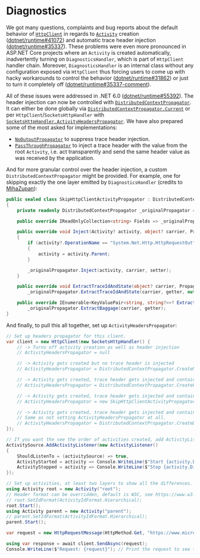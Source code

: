 # Diagnostics

We got many questions, complaints and bug reports about the default behavior of [`HttpClient`](https://docs.microsoft.com/en-us/dotnet/api/system.net.http.httpclient?view=net-6.0) in regards to [`Activity`](https://docs.microsoft.com/en-us/dotnet/api/system.diagnostics.activity?view=net-6.0) creation ([dotnet/runtime#41072](https://github.com/dotnet/runtime/issues/41072)) and automatic trace header injection ([dotnet/runtime#35337](https://github.com/dotnet/runtime/issues/35337)). These problems were even more pronounced in ASP.NET Core projects where an `Activity` is created automatically, inadvertently turning on `DiagnosticsHandler`, which is part of `HttpClient` handler chain. Moreover, `DiagnosticsHandler` is an internal class without any configuration exposed via `HttpClient` thus forcing users to come up with hacky workarounds to control the behavior ([dotnet/runtime#31862](https://github.com/dotnet/runtime/issues/31862)) or just to turn it completely off ([dotnet/runtime#35337-comment](https://github.com/dotnet/runtime/issues/35337#issuecomment-864293752)).

All of these issues were addressed in .NET 6.0 ([dotnet/runtime#55392](https://github.com/dotnet/runtime/pull/55392)). The header injection can now be controlled with [`DistributedContextPropagator`](https://docs.microsoft.com/en-us/dotnet/api/system.diagnostics.distributedcontextpropagator?view=net-6.0). It can either be done globally via [`DistributedContextPropagator.Current`](https://docs.microsoft.com/en-us/dotnet/api/system.diagnostics.distributedcontextpropagator.current?view=net-6.0#System_Diagnostics_DistributedContextPropagator_Current) or per `HttpClient`/`SocketsHttpHandler` with [`SocketsHttpHandler.ActivityHeadersPropagator`](https://docs.microsoft.com/en-us/dotnet/api/system.net.http.socketshttphandler.activityheaderspropagator?view=net-6.0#System_Net_Http_SocketsHttpHandler_ActivityHeadersPropagator). We have also prepared some of the most asked for implementations:
- [`NoOutputPropagator`](https://docs.microsoft.com/en-us/dotnet/api/system.diagnostics.distributedcontextpropagator.createnooutputpropagator?view=net-6.0#System_Diagnostics_DistributedContextPropagator_CreateNoOutputPropagator) to suppress trace header injection.
- [`PassThroughPropagator`](https://docs.microsoft.com/en-us/dotnet/api/system.diagnostics.distributedcontextpropagator.createpassthroughpropagator?view=net-6.0) to inject a trace header with the value from the root `Activity`, i.e. act transparently and send the same header value as was received by the application.

And for more granular control over the header injection, a custom `DistributedContextPropagator` might be provided. For example, one for skipping exactly the one layer emitted by `DiagnosticsHandler` (credits to [MihaZupan](https://github.com/MihaZupan)):
```C#
public sealed class SkipHttpClientActivityPropagator : DistributedContextPropagator
{
    private readonly DistributedContextPropagator _originalPropagator = Current;

    public override IReadOnlyCollection<string> Fields => _originalPropagator.Fields;

    public override void Inject(Activity? activity, object? carrier, PropagatorSetterCallback? setter)
    {
        if (activity?.OperationName == "System.Net.Http.HttpRequestOut")
        {
            activity = activity.Parent;
        }

        _originalPropagator.Inject(activity, carrier, setter);
    }

    public override void ExtractTraceIdAndState(object? carrier, PropagatorGetterCallback? getter, out string? traceId, out string? traceState) =>
        _originalPropagator.ExtractTraceIdAndState(carrier, getter, out traceId, out traceState);

    public override IEnumerable<KeyValuePair<string, string?>>? ExtractBaggage(object? carrier, PropagatorGetterCallback? getter) =>
        _originalPropagator.ExtractBaggage(carrier, getter);
}
```

And finally, to pull this all together, set up `ActivityHeadersPropagator`:
```C#
// Set up headers propagator for this client.
var client = new HttpClient(new SocketsHttpHandler() {
    // -> Turns off activity creation as well as header injection
    // ActivityHeadersPropagator = null

    // -> Activity gets created but no trace header is injected
    // ActivityHeadersPropagator = DistributedContextPropagator.CreateNoOutputPropagator()

    // -> Activity gets created, trace header gets injected and contains "root" activity id
    // ActivityHeadersPropagator = DistributedContextPropagator.CreatePassThroughPropagator()

    // -> Activity gets created, trace header gets injected and contains "parent" activity id
    // ActivityHeadersPropagator = new SkipHttpClientActivityPropagator()

    // -> Activity gets created, trace header gets injected and contains "System.Net.Http.HttpRequestOut" activity id
    // Same as not setting ActivityHeadersPropagator at all.
    // ActivityHeadersPropagator = DistributedContextPropagator.CreateDefaultPropagator()
});

// If you want the see the order of activities created, add ActivityListener.
ActivitySource.AddActivityListener(new ActivityListener()
{
    ShouldListenTo = (activitySource) => true,
    ActivityStarted = activity => Console.WriteLine($"Start {activity.DisplayName}{activity.Id}"),
    ActivityStopped = activity => Console.WriteLine($"Stop {activity.DisplayName}{activity.Id}")
});

// Set up activities, at least two layers to show all the differences.
using Activity root = new Activity("root");
// Header format can be overridden, default is W3C, see https://www.w3.org/TR/trace-context/).
// root.SetIdFormat(ActivityIdFormat.Hierarchical);
root.Start();
using Activity parent = new Activity("parent");
// parent.SetIdFormat(ActivityIdFormat.Hierarchical);
parent.Start();

var request = new HttpRequestMessage(HttpMethod.Get, "https://www.microsoft.com");

using var response = await client.SendAsync(request);
Console.WriteLine($"Request: {request}"); // Print the request to see the injected header.
```